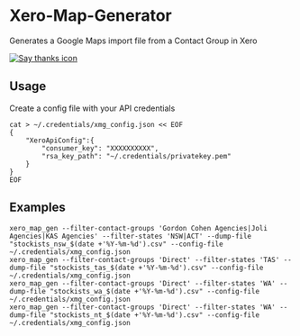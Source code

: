 
# Xero-Map-Generator
Generates a Google Maps import file from a Contact Group in Xero

[![Say thanks icon](https://img.shields.io/badge/Say%20Thanks-!-1EAEDB.svg)](https://saythanks.io/to/derwentx)


## Usage

Create a config file with your API credentials
```
cat > ~/.credentials/xmg_config.json << EOF
{
    "XeroApiConfig":{
        "consumer_key": "XXXXXXXXXX",
        "rsa_key_path": "~/.credentials/privatekey.pem"
    }
}
EOF
```

## Examples

```
xero_map_gen --filter-contact-groups 'Gordon Cohen Agencies|Joli Agencies|KAS Agencies' --filter-states 'NSW|ACT' --dump-file "stockists_nsw_$(date +'%Y-%m-%d').csv" --config-file ~/.credentials/xmg_config.json
xero_map_gen --filter-contact-groups 'Direct' --filter-states 'TAS' --dump-file "stockists_tas_$(date +'%Y-%m-%d').csv" --config-file ~/.credentials/xmg_config.json
xero_map_gen --filter-contact-groups 'Direct' --filter-states 'WA' --dump-file "stockists_wa_$(date +'%Y-%m-%d').csv" --config-file ~/.credentials/xmg_config.json
xero_map_gen --filter-contact-groups 'Direct' --filter-states 'WA' --dump-file "stockists_nt_$(date +'%Y-%m-%d').csv" --config-file ~/.credentials/xmg_config.json
```
